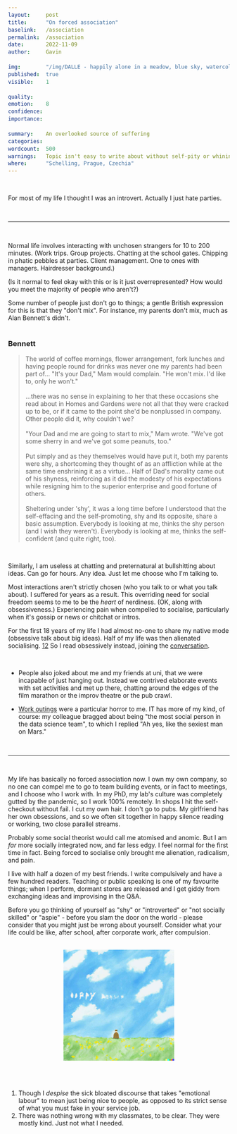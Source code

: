```yaml
---
layout:     post
title:      "On forced association"
baselink:   /association
permalink:  /association
date:       2022-11-09
author:     Gavin

img:        "/img/DALLE - happily alone in a meadow, blue sky, watercolours 4k.jpg"
published:  true
visible:    1

quality:    
emotion:    8
confidence: 
importance: 

summary:    An overlooked source of suffering
categories: 
wordcount:  500
warnings:   Topic isn't easy to write about without self-pity or whining.
where:      "Schelling, Prague, Czechia"
---
```


<br>

For most of my life I thought I was an introvert. Actually I just hate parties.

<br>

---

<br>

Normal life involves interacting with unchosen strangers for 10 to 200 minutes. (Work trips. Group projects. Chatting at the school gates. Chipping in phatic pebbles at parties. Client management. One to ones with managers. Hairdresser background.)

(Is it normal to feel okay with this or is it just overrepresented? How would you meet the majority of people who aren't?) 

Some number of people just don't go to things; a gentle British expression for this is that they "don't mix". For instance, my parents don't mix, much as Alan Bennett's didn't.<br><br>

<div class="accordion">

<h3>Bennett</h3>
<div>  
    <blockquote>
        The world of coffee mornings, flower arrangement, fork lunches and having people round for drinks was never one my parents had been part of... "It's your Dad," Mam would complain. "He won't mix. I'd like to, only he won't."<br><br>
    ...there was no sense in explaining to her that these occasions she read about in Homes and Gardens were not all that they were cracked up to be, or if it came to the point she'd be nonplussed in company. Other people did it, why couldn't we?<br><br>
    "Your Dad and me are going to start to mix," Mam wrote. "We've got some sherry in and we've got some peanuts, too."<br><br>
    Put simply and as they themselves would have put it, both my parents were shy, a shortcoming they thought of as an affliction while at the same time enshrining it as a virtue... Half of Dad's morality came out of his shyness, reinforcing as it did the modesty of his expectations while resigning him to the superior enterprise and good fortune of others.<br><br>
       Sheltering under 'shy', it was a long time before I understood that the self-effacing and the self-promoting, shy and its opposite, share a basic assumption. Everybody is looking at me, thinks the shy person (and I wish they weren't). Everybody is looking at me, thinks the self-confident (and quite right, too).
    </blockquote>
</div>

</div>
<br>

Similarly, I am useless at chatting and preternatural at bullshitting about ideas. Can go for hours. Any idea. Just let me choose who I'm talking to.

Most interactions aren't strictly chosen (who you talk to or what you talk about). I suffered for years as a result. 
This overriding need for social freedom seems to me to be the _heart_ of nerdiness. (OK, along with obsessiveness.) Experiencing pain when compelled to socialise, particularly when it's gossip or news or chitchat or intros.

For the first 18 years of my life I had almost no-one to share my native mode (obsessive talk about big ideas). Half of my life was then alienated socialising. <a href="#fn:1" id="fnref:1">1</a><a href="#fn:2" id="fnref:2">2</a> So I read obsessively instead, joining the <a href="https://en.wikipedia.org/wiki/Great_Conversation">conversation</a>.


<br>

* People also joked about me and my friends at uni, that we were incapable of just hanging out. Instead we contrived elaborate events with set activities and met up there, chatting around the edges of the film marathon or the improv theatre or the pub crawl.

* <a href="/worst">Work outings</a> were a particular horror to me. IT has more of my kind, of course: my colleague bragged about being "the most social person in the data science team", to which I replied "Ah yes, like the sexiest man on Mars."


<br>

---

<br>

My life has basically no forced association now. I own my own company, so no one can compel me to go to team building events, or in fact to meetings, and I choose who I work with. In my PhD, my lab's culture was completely gutted by the pandemic, so I work 100% remotely. In shops I hit the self-checkout without fail. I cut my own hair. I don't go to pubs. My girlfriend has her own obsessions, and so we often sit together in happy silence reading or working, two close parallel streams.

Probably some social theorist would call me atomised and anomic. But I am _far_ more socially integrated now, and far less edgy. I feel normal for the first time in fact. Being forced to socialise only brought me alienation, radicalism, and pain.

I live with half a dozen of my best friends. I write compulsively and have a few hundred readers. Teaching or public speaking is one of my favourite things; when I perform, dormant stores are released and I get giddy from exchanging ideas and improvising in the Q&A.

Before you go thinking of yourself as "shy" or "introverted" or "not socially skilled" or "aspie" - before you slam the door on the world - please consider that you might just be wrong about yourself. Consider what your life could be like, after school, after corporate work, after compulsion.

<br>

<center>
    <img width="50%" src="/img/DALLE - happily alone in a meadow, blue sky, text, watercolours 4k.jpg" />
</center>

<br><br>

<div class="footnotes">

<ol>
    <!-- 1 -->
    <li class="footnote" id="fn:1">
        Though I <i>despise</i> the sick bloated discourse that takes "emotional labour" to mean just being nice to people, as opposed to its strict sense of what you must fake in your service job.
    </li>
<!--  -->
    <li class="footnote" id="fn:2">
        There was nothing wrong with my classmates, to be clear. They were mostly kind. Just not what I needed.
    </li>
</ol>